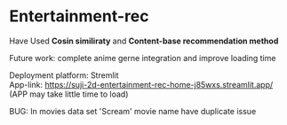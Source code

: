 # Entertainment-rec

Have Used **Cosin similiraty** and **Content-base recommendation method**

Future work: complete anime gerne integration and improve loading time

Deployment platform: Stremlit  
App-link: https://suji-2d-entertainment-rec-home-j85wxs.streamlit.app/  (APP may take little time to load)

BUG: In movies data set 'Scream' movie name have duplicate issue
